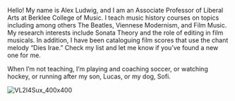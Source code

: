 
Hello! My name is Alex Ludwig, and I am an Associate Professor of Liberal Arts at Berklee College of Music. I teach music history courses on topics including among others The Beatles, Viennese Modernism, and Film Music. My research interests include Sonata Theory and the role of editing in film musicals. In addition, I have been cataloguing film scores that use the chant melody “Dies Irae.” Check my list and let me know if you’ve found a new one for me.

When I’m not teaching, I’m playing and coaching soccer, or watching hockey, or running after my son, Lucas, or my  dog, Sofi.

![VL2I4Sux_400x400](https://user-images.githubusercontent.com/122038427/211906784-00fb631e-495d-4a80-b5fe-ce95c8be0bff.jpg)
